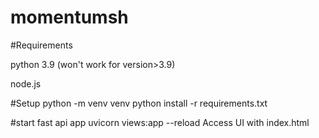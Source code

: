 # momentumsh

#Requirements

python 3.9 (won't work for version>3.9)

node.js

#Setup
python -m venv venv
python install -r requirements.txt

#start fast api app
uvicorn views:app --reload
Access UI with index.html
